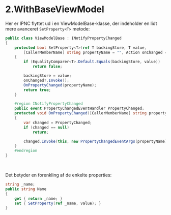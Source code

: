 # 2.WithBaseViewModel

Her er IPNC flyttet ud i en ViewModelBase-klasse, der indeholder en lidt mere avanceret `SetProperty<T>` metode:

```csharp
public class ViewModelBase : INotifyPropertyChanged
{
    protected bool SetProperty<T>(ref T backingStore, T value,
        [CallerMemberName] string propertyName = "", Action onChanged = null)
    {
        if (EqualityComparer<T>.Default.Equals(backingStore, value))
            return false;

        backingStore = value;
        onChanged?.Invoke();
        OnPropertyChanged(propertyName);
        return true;
    }

    #region INotifyPropertyChanged
    public event PropertyChangedEventHandler PropertyChanged;
    protected void OnPropertyChanged([CallerMemberName] string propertyName = "")
    {
        var changed = PropertyChanged;
        if (changed == null)
            return;

        changed.Invoke(this, new PropertyChangedEventArgs(propertyName));
    }
    #endregion
}
```

&nbsp;

Det betyder en forenkling af de enkelte properties:

```csharp
string _name;
public string Name
{
    get { return _name; }
    set { SetProperty(ref _name, value); }
}
```